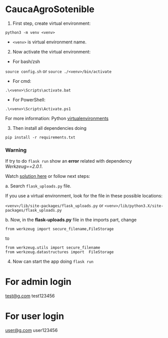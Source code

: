 # CaucaAgroSotenible

1. First step, create virtual environment:

  `python3 -m venv <venv>`

  - `<venv>` is virtual environment name.

2. Now activate the virtual environment:

-  For bash/zsh

  `source config.sh` or `source ./<venv>/bin/activate`

-  For cmd: 

  `.\<venv>\Scripts\activate.bat`

-  For PowerShell: 

  `.\<venv>\Scripts\Activate.ps1`

For more information: Python [virtualenvironments](https://docs.python.org/es/3.8/library/venv.html)

3. Then install all dependencies doing

  `pip install -r requirements.txt`

### Warning

  If try to do `flask run` show an **error** related with dependency *Werkzeug==2.0.1*.

  Watch [solution here](https://stackoverflow.com/questions/61628503/flask-uploads-importerror-cannot-import-name-secure-filename) or follow next steps:

  a. Search `flask_uploads.py` file.

  If you use a virtual environment, look for the file in these possible locations:

  `<venv>/lib/site-packages/flask_uploads.py`
  or
  `<venv>/lib/python3.X/site-packages/flask_uploads.py`

  b. Now, in the **flask-uploads.py** file in the imports part, change

  `from werkzeug import secure_filename,FileStorage`

  to

  ```
  from werkzeug.utils import secure_filename
  from werkzeug.datastructures import  FileStorage
  ```
4. Now can start the app doing `flask run`

# For admin login
  test@g.com
  test123456

# For user login
  user@g.com
  user123456
